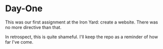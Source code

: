 Day-One
=======

This was our first assignment at the Iron Yard: create a website. There was no more directive than that. 

In retrospect, this is quite shameful. I'll keep the repo as a reminder of how far I've come.
